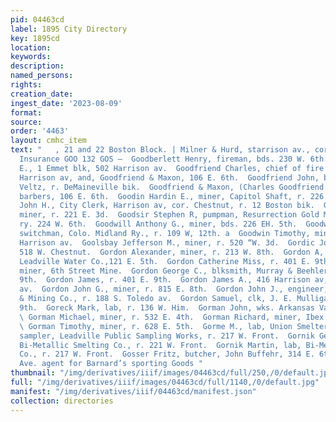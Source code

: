 ```yaml
---
pid: 04463cd
label: 1895 City Directory
key: 1895cd
location: 
keywords: 
description: 
named_persons: 
rights: 
creation_date: 
ingest_date: '2023-08-09'
format: 
source: 
order: '4463'
layout: cmhc_item
text: "   , 21 and 22 Boston Block. | Milner & Hurd, starrison av., cor. an st. Fire
  Insurance GOO 132 GOS —  Goodberlett Henry, fireman, bds. 230 W. 6th.  Goodell Roswell
  E., 1 Emmet blk, 502 Harrison av.  Goodfriend Charles, chief of fire dep’t, 704
  Harrison av, and, Goodfriend & Maxon, 106 E. 6th.  Goodfriend John, butcher, Ed
  Veltz, r. DeMaineville bik.  Goodfriend & Maxon, (Charles Goodfriend and L. C. Maxon,)
  barbers, 106 E. 6th.  Goodin Hardin E., miner, Capitol Shaft, r. 226 HK. 5th.  Goodman
  John H., City Clerk, Harrison av, cor. Chestnut, r. 12 Boston bik.  Goodrich William,
  miner, r. 221 E. 3d.  Goodsir Stephen R, pumpman, Resurrection Gold Mining Co.,
  ry. 224 W. 6th.  Goodwill Anthony G., miner, bds. 226 EH. 5th.  Goodwin George S.,
  switchman, Colo. Midland Ry., r. 109 W, 12th. a  Goodwin Timothy, miner, r. 519
  Harrison av.  Goolsbay Jefferson M., miner, r. 520 “W. 3d.  Gordic John, lab, r.
  518 W. Chestnut.  Gordon Alexander, miner, r. 213 W. 8th.  Gordon A, B., teamster,
  Leadville Water Co.,121 E. 5th.  Gordon Catherine Miss, r. 401 E. 9th.  Gordon Ed,
  miner, 6th Street Mine.  Gordon George C., blksmith, Murray & Beehler, r. 401 HE.
  9th.  Gordon James, r. 401 E. 9th.  Gordon James A., 416 Harrison av, r. 319 Harrison
  av.  Gordon John G., miner, r. 815 E. 8th.  Gordon John J., engineer, Union Leasing
  & Mining Co., r. 188 S. Toledo av.  Gordon Samuel, clk, J. E. Mulligan, r. 401 E.
  9th.  Goreck Mark, lab, r. 136 W. Him.  Gorman John, wks. Arkansas Valley Smelter.
  \ Gorman Michael, miner, r. 532 E. 4th.  Gorman Richard, miner, Ibex Mining Co.
  \ Gorman Timothy, miner, r. 628 E. 5th.  Gorme M., lab, Union Smelter.  Gornik Anton,
  sampler, Leadville Public Sampling Works, r. 217 W. Front.  Gornik George, lab,
  Bi-Metallic Smelting Co., r. 221 W. Front.  Gornik Martin, lab, Bi-Metallic Smelting
  Co., r. 217 W. Front.  Gosser Fritz, butcher, John Buffehr, 314 E. 6th.  405 Harrison
  Ave. agent for Barnard’s sporting Goods "
thumbnail: "/img/derivatives/iiif/images/04463cd/full/250,/0/default.jpg"
full: "/img/derivatives/iiif/images/04463cd/full/1140,/0/default.jpg"
manifest: "/img/derivatives/iiif/04463cd/manifest.json"
collection: directories
---
```

